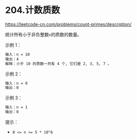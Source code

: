 # 204.计数质数

<https://leetcode-cn.com/problems/count-primes/description/>

统计所有小于非负整数`n`的质数的数量。

示例 1：

```txt
输入：n = 10
输出：4
解释：小于 10 的质数一共有 4 个, 它们是 2, 3, 5, 7 。
```

示例 2：

```txt
输入：n = 0
输出：0
```

示例 3：

```txt
输入：n = 1
输出：0
```

提示：

- `0 <= n <= 5 * 10^6`
